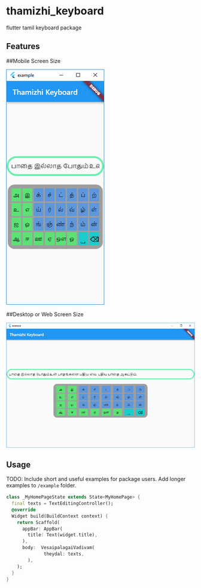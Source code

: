 # thamizhi_keyboard
 flutter tamil keyboard package 

## Features

##Mobile Screen Size

<img src="https://github.com/neelakandanz/thamizhi_keyboard/blob/main/out/Screen2.PNG?raw=true" />

##Desktop or Web Screen Size

<img src="https://github.com/neelakandanz/thamizhi_keyboard/blob/main/out/Screen1.PNG?raw=true" />



## Usage

TODO: Include short and useful examples for package users. Add longer examples
to `/example` folder.

```dart
class _MyHomePageState extends State<MyHomePage> {
  final texts = TextEditingController();
  @override
  Widget build(BuildContext context) {
    return Scaffold(
      appBar: AppBar(
        title: Text(widget.title),
      ),
      body:  VesaipalagaiVadivam(
              theydal: texts,
        ),
    );
  }
}

```



